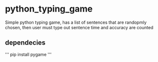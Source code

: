 # python_typing_game

Simple python typing game, has a list of sentences that are randopmly chosen, then user must type out sentence
time and accuracy are counted

## dependecies

'''
pip install pygame
'''
